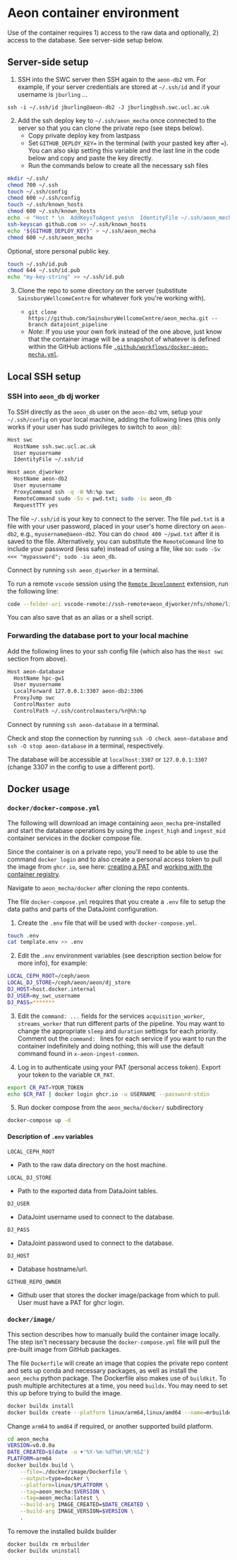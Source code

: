 # Aeon container environment

Use of the container requires 1) access to the raw data and optionally, 2) access to the database. See server-side setup below.

## Server-side setup

1. SSH into the SWC server then SSH again to the `aeon-db2` vm. For example, if your server credentials are stored at `~/.ssh/id` and if your username is `jburling` ...

`ssh -i ~/.ssh/id jburling@aeon-db2 -J jburling@ssh.swc.ucl.ac.uk`

2. Add the ssh deploy key to `~/.ssh/aeon_mecha` once connected to the server so that you can clone the private repo (see steps below).
   - Copy private deploy key from lastpass
   - Set `GITHUB_DEPLOY_KEY=` in the terminal (with your pasted key after `=`). You can also skip setting this variable and the last line in the code below and copy and paste the key directly.
   - Run the commands below to create all the necessary ssh files

```bash
mkdir ~/.ssh/
chmod 700 ~/.ssh
touch ~/.ssh/config
chmod 600 ~/.ssh/config
touch ~/.ssh/known_hosts
chmod 600 ~/.ssh/known_hosts
echo -e "Host * \n  AddKeysToAgent yes\n  IdentityFile ~/.ssh/aeon_mecha\n" >> ~/.ssh/config
ssh-keyscan github.com >> ~/.ssh/known_hosts
echo "${GITHUB_DEPLOY_KEY}" > ~/.ssh/aeon_mecha
chmod 600 ~/.ssh/aeon_mecha
```

Optional, store personal public key.

```bash
touch ~/.ssh/id.pub
chmod 644 ~/.ssh/id.pub
echo "my-key-string" >> ~/.ssh/id.pub
```

3. Clone the repo to some directory on the server (substitute `SainsburyWellcomeCentre` for whatever fork you're working with).

   - `git clone https://github.com/SainsburyWellcomeCentre/aeon_mecha.git --branch datajoint_pipeline`
   - _Note_: If you use your own fork instead of the one above, just know that the container image will be a snapshot of whatever is defined within the GitHub actions file [`.github/workflows/docker-aeon-mecha.yml`](../.github/workflows/docker-aeon-mecha.yml).

## Local SSH setup

### SSH into `aeon_db` dj worker

To SSH directly as the `aeon_db` user on the `aeon-db2` vm, setup your `~/.ssh/config` on your local machine, adding the following lines (this only works if your user has sudo privileges to switch to `aeon_db`):

```bash
Host swc
  HostName ssh.swc.ucl.ac.uk
  User myusername
  IdentityFile ~/.ssh/id

Host aeon_djworker
  HostName aeon-db2
  User myusername
  ProxyCommand ssh -q -W %h:%p swc
  RemoteCommand sudo -Sv < pwd.txt; sudo -iu aeon_db
  RequestTTY yes
```

The file `~/.ssh/id` is your key to connect to the server. The file `pwd.txt` is a file with your user password, placed in your user's home directory on `aeon-db2`, e.g., `myusername@aeon-db2`. You can do `chmod 400 ~/pwd.txt` after it is saved to the file. Alternatively, you can substitute the `RemoteCommand` line to include your password (less safe) instead of using a file, like so: `sudo -Sv <<< "mypassword"; sudo -iu aeon_db`.

Connect by running `ssh aeon_djworker` in a terminal.

To run a remote `vscode` session using the [`Remote Development`](https://marketplace.visualstudio.com/items?itemName=ms-vscode-remote.vscode-remote-extensionpack) extension, run the following line:

```bash
code --folder-uri vscode-remote://ssh-remote+aeon_djworker/nfs/nhome/live/aeon_db
```

You can also save that as an alias or a shell script.

### Forwarding the database port to your local machine

Add the following lines to your ssh config file (which also has the `Host swc` section from above).

```bash
Host aeon-database
  HostName hpc-gw1
  User myusername
  LocalForward 127.0.0.1:3307 aeon-db2:3306
  ProxyJump swc
  ControlMaster auto
  ControlPath ~/.ssh/controlmasters/%r@%h:%p
```

Connect by running `ssh aeon-database` in a terminal.

Check and stop the connection by running `ssh -O check aeon-database` and `ssh -O stop aeon-database` in a terminal, respectively.

The database will be accessible at `localhost:3307` or `127.0.0.1:3307` (change 3307 in the config to use a different port).

## Docker usage

### `docker/docker-compose.yml`

The following will download an image containing `aeon_mecha` pre-installed and start the database operations by using the `ingest_high` and `ingest_mid` container services in the docker compose file.

Since the container is on a private repo, you'll need to be able to use the command `docker login` and to also create a personal access token to pull the image from `ghcr.io`, see here: [creating a PAT](https://docs.github.com/en/authentication/keeping-your-account-and-data-secure/creating-a-personal-access-token) and [working with the container registry](https://docs.github.com/en/packages/working-with-a-github-packages-registry/working-with-the-container-registry).

Navigate to `aeon_mecha/docker` after cloning the repo contents.

The file `docker-compose.yml` requires that you create a `.env` file to setup the data paths and parts of the DataJoint configuration.

1. Create the `.env` file that will be used with `docker-compose.yml`.

```bash
touch .env
cat template.env >> .env
```

2. Edit the `.env` environment variables (see description section below for more info), for example:

```bash
LOCAL_CEPH_ROOT=/ceph/aeon
LOCAL_DJ_STORE=/ceph/aeon/aeon/dj_store
DJ_HOST=host.docker.internal
DJ_USER=my_swc_username
DJ_PASS=*******
```

3. Edit the `command: ...` fields for the services `acquisition_worker`, `streams_worker` that run different parts of the pipeline. You may want to change the appropriate `sleep` and `duration` settings for each priority. Comment out the `command: ` lines for each service if you want to run the container indefinitely and doing nothing, this will use the default command found in `x-aeon-ingest-common`.

4. Log in to authenticate using your PAT (personal access token). Export your token to the variable `CR_PAT`.

```bash
export CR_PAT=YOUR_TOKEN
echo $CR_PAT | docker login ghcr.io -u USERNAME --password-stdin
```

5. Run docker compose from the `aeon_mecha/docker/` subdirectory

```bash
docker-compose up -d
```

#### Description of `.env` variables

`LOCAL_CEPH_ROOT`

- Path to the raw data directory on the host machine.

`LOCAL_DJ_STORE`

- Path to the exported data from DataJoint tables.

`DJ_USER`

- DataJoint username used to connect to the database.

`DJ_PASS`

- DataJoint password used to connect to the database.

`DJ_HOST`

- Database hostname/url.

`GITHUB_REPO_OWNER`

- Github user that stores the docker image/package from which to pull. User must have a PAT for ghcr login.

### `docker/image/`

This section describes how to manually build the container image locally. The step isn't necessary because the `docker-compose.yml` file will pull the pre-built image from GitHub packages.

The file `Dockerfile` will create an image that copies the private repo content and sets up conda and necessary packages, as well as install the `aeon_mecha` python package. The Dockerfile also makes use of `buildkit`. To push multiple architectures at a time, you need `buildx`. You may need to set this up before trying to build the image.

```bash
docker buildx install
docker buildx create --platform linux/arm64,linux/amd64 --name=mrbuilder --use
```

Change `arm64` to `amd64` if required, or another supported build platform.

```bash
cd aeon_mecha
VERSION=v0.0.0a
DATE_CREATED=$(date -u +'%Y-%m-%dT%H:%M:%SZ')
PLATFORM=arm64
docker buildx build \
    --file=./docker/image/Dockerfile \
    --output=type=docker \
    --platform=linux/$PLATFORM \
    --tag=aeon_mecha:$VERSION \
    --tag=aeon_mecha:latest \
    --build-arg IMAGE_CREATED=$DATE_CREATED \
    --build-arg IMAGE_VERSION=$VERSION \
    .
```

To remove the installed buildx builder

```bash
docker buildx rm mrbuilder
docker buildx uninstall
```
